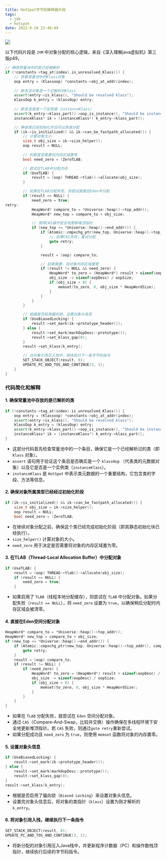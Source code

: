 ```yaml
---
title: HotSpot字节码解释器片段
tags:
  - jdk
  - hotspot
date: 2022-9-28 22:46:49
---
```

![](https://zincv.oss-cn-hangzhou.aliyuncs.com/images/jvm-3af4ecb7bbe2376bffb9225160a6a0dd.jpg)

以下代码片段是 `JVM` 中对象分配的核心逻辑，来自《深入理解java虚拟机》第三版p49。

```c++
// 确保常量池中的类已经被解析
if (!constants->tag_at(index).is_unresolved_Klass()) {
    // 获取常量池中的Klass对象
    oop entry = (Klassoop) *constants->obj_at_addr(index);
    
    // 断言该对象是一个已解析的Klass
    assert(entry->is_klass(), "Should be resolved klass");
    klassOop k_entry = (klassOop) entry;
    
    // 断言该类是一个实例类（instanceKlass）
    assert(k_entry->klass_part()->oop_is_instance(), "Should be instanceKlass");
    instanceKlass* ik = (instanceKlass*) k_entry->klass_part();

    // 确保类已经初始化并且可以快速分配
    if (ik->is_initialized() && ik->can_be_fastpath_allocated()) {
        // 计算对象大小
        size_t obj_size = ik->size_helper();
        oop result = NULL;
        
        // 判断是否需要将内存区域置零
        bool need_zero = !ZeroTLAB;

        // 尝试在TLAB中分配内存
        if (UseTLAB) {
            result = (oop) THREAD->tlab()->allocate(obj_size);
        }

        // 如果在TLAB分配失败，则尝试直接在Eden中分配
        if (result == NULL) {
            need_zero = true;
retry:
            HeapWord* compare_to = *Universe::heap()->top_addr();
            HeapWord* new_top = compare_to + obj_size;

            // 使用CAS操作安全地更新堆顶指针
            if (new_top <= *Universe::heap()->end_addr()) {
                if (Atomic::cmpxchg_ptr(new_top, Universe::heap()->top_addr(), compare_to) != compare_to) {
                    // 如果CAS失败，重试分配
                    goto retry;
                }

                result = (oop) compare_to;

                // 如果需要，将对象内存区域置零
                if (result != NULL && need_zero) {
                    HeapWord* to_zero = (HeapWord*) result + sizeof(oopDesc) / oopSize;
                    obj_size -= sizeof(oopDesc) / oopSize;
                    if (obj_size > 0) {
                        memset(to_zero, 0, obj_size * HeapWordSize);
                    }
                }
            }
        }

        // 根据是否启用偏向锁，设置对象头信息
        if (UseBiasedLocking) {
            result->set_mark(ik->prototype_header());
        } else {
            result->set_mark(markOopDesc::prototype());
            result->set_klass_gap(0);
        }
        result->set_klass(k_entry);

        // 将对象引用压入栈中，继续执行下一条字节码指令
        SET_STACK_OBJECT(result, 0);
        UPDATE_PC_AND_TOS_AND_CONTINUE(3, 1);
    }
}
```

### 代码简化和解释

#### 1. 确保常量池中存放的是已解析的类

```cpp
if (!constants->tag_at(index).is_unresolved_Klass()) {
    oop entry = (Klassoop) *constants->obj_at_addr(index);
    assert(entry->is_klass(), "Should be resolved klass");
    klassOop k_entry = (klassOop) entry;
    assert(k_entry->klass_part()->oop_is_instance(), "Should be instanceKlass");
    instanceKlass* ik = (instanceKlass*) k_entry->klass_part();
}
```

- 这部分代码首先检查常量池中的一个条目，确保它是一个已经解析过的类（即`Klass` 对象）。
- `assert` 语句用于验证这个条目是否确实是一个 `klassOop` （代表类的元数据对象）以及它是否是一个实例类（`instanceKlass`）。
- `instanceKlass` 是 `HotSpot` 中表示类元数据的一个重要结构，它包含类的字段、方法等信息。

#### 2. 确保对象所属类型已经经过初始化阶段

```cpp
if (ik->is_initialized() && ik->can_be_fastpath_allocated()) {
    size_t obj_size = ik->size_helper();
    oop result = NULL;
    bool need_zero = !ZeroTLAB;
```

- 在继续对象分配之前，确保这个类已经完成初始化阶段（即其静态初始化块已经执行）。
- `size_helper()` 计算对象的大小。
- `need_zero` 用于决定是否需要将对象的内存区域置为零。

#### 3. 在TLAB（Thread-Local Allocation Buffer）中分配对象

```cpp
if (UseTLAB) {
    result = (oop) THREAD->tlab()->allocate(obj_size);
    if (result == NULL) {
        need_zero = true;
    }
```

- 如果启用了 `TLAB`（线程本地分配缓存），则尝试在 `TLAB` 中分配对象。如果分配失败（`result == NULL`），将 `need_zero` 设置为 `true`，以确保稍后分配时内存区域会被清零。

#### 4. 直接在Eden空间分配对象

```cpp
HeapWord* compare_to = *Universe::heap()->top_addr();
HeapWord* new_top = compare_to + obj_size;
if (new_top <= *Universe::heap()->end_addr()) {
    if (Atomic::cmpxchg_ptr(new_top, Universe::heap()->top_addr(), compare_to) != compare_to) {
        goto retry;
    }
    result = (oop) compare_to;
    if (result != NULL) {
        if (need_zero) {
            HeapWord* to_zero = (HeapWord*) result + sizeof(oopDesc) / oopSize;
            obj_size -= sizeof(oopDesc) / oopSize;
            if (obj_size > 0) {
                memset(to_zero, 0, obj_size * HeapWordSize);
            }
        }
    }
}
```

- 如果在 `TLAB` 分配失败，就尝试在 `Eden` 空间分配对象。
- 通过 `CAS`（Compare-And-Swap，比较并交换）操作确保在多线程环境下安全地更新堆顶指针。若 `CAS` 失败，则通过`goto retry`重新尝试。
- 如果分配成功且 `need_zero` 为 `true`，则使用 `memset` 函数将对象的内存置零。

#### 5. 设置对象头信息

```cpp
if (UseBiasedLocking) {
    result->set_mark(ik->prototype_header());
} else {
    result->set_mark(markOopDesc::prototype());
    result->set_klass_gap(0);
}
result->set_klass(k_entry);
```

- 根据是否启用了偏向锁（`Biased Locking`）来设置对象头信息。
- 设置完对象头信息后，将对象的类指针（`klass`）设置为刚才解析的 `k_entry`。

#### 6. 将对象引用入栈，继续执行下一条指令

```cpp
SET_STACK_OBJECT(result, 0);
UPDATE_PC_AND_TOS_AND_CONTINUE(3, 1);
```

- 将新分配的对象引用压入Java栈中，并更新程序计数器（PC）和操作数栈顶指针，继续执行后续的字节码指令。
